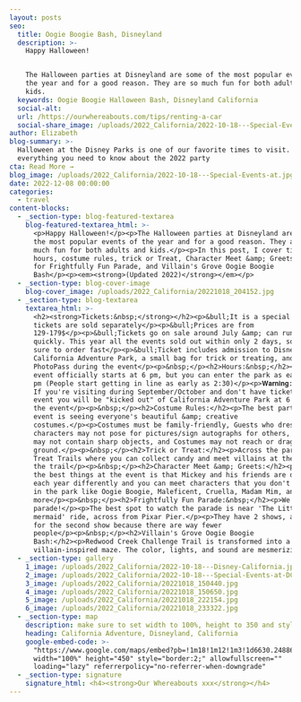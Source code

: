 ```yaml
---
layout: posts
seo:
  title: Oogie Boogie Bash, Disneyland
  description: >-
    Happy Halloween!


    The Halloween parties at Disneyland are some of the most popular events of
    the year and for a good reason. They are so much fun for both adults and
    kids.
  keywords: Oogie Boogie Halloween Bash, Disneyland California
  social-alt:
  url: /https://ourwhereabouts.com/tips/renting-a-car
  social-share_image: /uploads/2022_California/2022-10-18---Special-Events-at.jpg
author: Elizabeth
blog-summary: >-
  Halloween at the Disney Parks is one of our favorite times to visit. Here's
  everything you need to know about the 2022 party
cta: Read More →
blog_image: /uploads/2022_California/2022-10-18---Special-Events-at.jpg
date: 2022-12-08 00:00:00
categories:
  - travel
content-blocks:
  - _section-type: blog-featured-textarea
    blog-featured-textarea_html: >-
      <p>Happy Halloween!</p><p>The Halloween parties at Disneyland are some of
      the most popular events of the year and for a good reason. They are so
      much fun for both adults and kids.</p><p>In this post, I cover tickets,
      hours, costume rules, trick or Treat, Character Meet &amp; Greets, tips
      for Frightfully Fun Parade, and Villain's Grove Oogie Boogie
      Bash</p><p><em><strong>(Updated 2022)</strong></em></p>
  - _section-type: blog-cover-image
    blog-cover_image: /uploads/2022_California/20221018_204152.jpg
  - _section-type: blog-textarea
    textarea_html: >-
      <h2><strong>Tickets:&nbsp;</strong></h2><p>&bull;It is a special event so
      tickets are sold separately</p><p>&bull;Prices are from
      129-179$</p><p>&bull;Tickets go on sale around July &amp; can run out
      quickly. This year all the events sold out within only 2 days, so make
      sure to order fast</p><p>&bull;Ticket includes admission to Disney
      California Adventure Park, a small bag for trick or treating, and a
      PhotoPass during the event</p><p>&nbsp;</p><h2>Hours:&nbsp;</h2><p>The
      event officially starts at 6 pm, but you can enter the park as early as 3
      pm (People start getting in line as early as 2:30)</p><p>𝐖𝐚𝐫𝐧𝐢𝐧𝐠:
      If you're visiting during September/October and don't have tickets for the
      event you will be "kicked out" of California Adventure Park at 6 pm for
      the event</p><p>&nbsp;</p><h2>Costume Rules:</h2><p>The best part of the
      event is seeing everyone's beautiful &amp; creative
      costumes.</p><p>Costumes must be family-friendly, Guests who dress like
      characters may not pose for pictures/sign autographs for others, costumes
      may not contain sharp objects, and Costumes may not reach or drag on the
      ground.</p><p>&nbsp;</p><h2>Trick or Treat:</h2><p>Across the park are
      Treat Trails where you can collect candy and meet villains at the end of
      the trail</p><p>&nbsp;</p><h2>Character Meet &amp; Greets:</h2><p>One of
      the best things at the event is that Mickey and his friends are dressed up
      each year differently and you can meet characters that you don't often see
      in the park like Oogie Boogie, Maleficent, Cruella, Madam Mim, and
      more</p><p>&nbsp;</p><h2>Frightfully Fun Parade:&nbsp;</h2><p>We love this
      parade!</p><p>The best spot to watch the parade is near 'The Little
      mermaid' ride, across from Pixar Pier.</p><p>They have 2 shows, always go
      for the second show because there are way fewer
      people</p><p>&nbsp;</p><h2>Villain's Grove Oogie Boogie
      Bash:</h2><p>Redwood Creek Challenge Trail is transformed into a mystical
      villain-inspired maze. The color, lights, and sound are mesmerizing</p>
  - _section-type: gallery
    1_image: /uploads/2022_California/2022-10-18---Disney-California.jpg
    2_image: /uploads/2022_California/2022-10-18---Special-Events-at-DCA.jpg
    3_image: /uploads/2022_California/20221018_150440.jpg
    4_image: /uploads/2022_California/20221018_150650.jpg
    5_image: /uploads/2022_California/20221018_222154.jpg
    6_image: /uploads/2022_California/20221018_233322.jpg
  - _section-type: map
    description: make sure to set width to 100%, height to 350 and style to border 2
    heading: California Adventure, Disneyland, California
    google-embed-code: >-
      "https://www.google.com/maps/embed?pb=!1m18!1m12!1m3!1d6630.248866421702!2d-117.92774740851443!3d33.80910179299757!2m3!1f0!2f0!3f0!3m2!1i1024!2i768!4f13.1!3m3!1m2!1s0x80dcd7d58be1e565%3A0x6a8fdc07e900c261!2sDisney%20California%20Adventure%20Park!5e0!3m2!1sen!2sil!4v1670673435523!5m2!1sen!2sil"
      width="100%" height="450" style="border:2;" allowfullscreen=""
      loading="lazy" referrerpolicy="no-referrer-when-downgrade"
  - _section-type: signature
    signature_html: <h4><strong>Our Whereabouts xxx</strong></h4>
---
```

